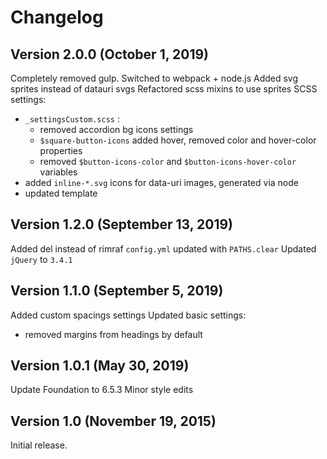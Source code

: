 # Changelog

## Version 2.0.0 (October 1, 2019)

Completely removed gulp. Switched to webpack + node.js
Added svg sprites instead of datauri svgs
Refactored scss mixins to use sprites
SCSS settings:
 - `_settingsCustom.scss` : 
    - removed accordion bg icons settings
    - `$square-button-icons` added hover, removed color and hover-color properties
    - removed `$button-icons-color` and `$button-icons-hover-color` variables   
- added `inline-*.svg` icons for data-uri images, generated via node
- updated template

## Version 1.2.0 (September 13, 2019)

Added del instead of rimraf
`config.yml` updated with `PATHS.clear`
Updated `jQuery` to `3.4.1`

## Version 1.1.0 (September 5, 2019)

Added custom spacings settings
Updated basic settings:
 - removed margins from headings by default
 
## Version 1.0.1 (May 30, 2019)

Update Foundation to 6.5.3
Minor style edits

## Version 1.0 (November 19, 2015)

Initial release.

